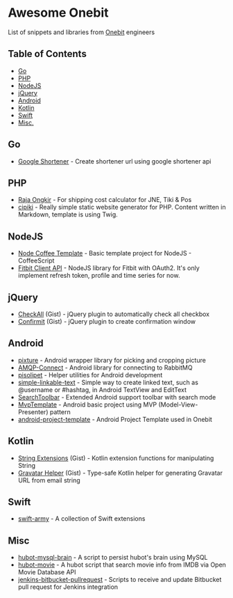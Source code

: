 # Awesome Onebit

List of snippets and libraries from [Onebit](http://onebitmedia.com) engineers


## Table of Contents

- [Go](#go)
- [PHP](#php)
- [NodeJS](#coffee-node)
- [jQuery](#jquery)
- [Android](#android)
- [Kotlin](#kotlin)
- [Swift](#swift)
- [Misc.](#misc)


## <a name="go"></a>Go

* [Google Shortener](https://github.com/ayan_sinha/googl-shortener) - Create shortener url using google shortener api


## <a name="php"></a>PHP

* [Raja Ongkir](https://github.com/omarxp/rajaongkir) - For shipping cost calculator for JNE, Tiki & Pos
* [cipiki](https://github.com/onebithq/cipiki) - Really simple static website generator for PHP. Content written in Markdown, template is using Twig.


## <a name="nodejs"></a>NodeJS
* [Node Coffee Template](https://github.com/onebithq/node-coffee-template) - Basic template project for NodeJS - CoffeeScript
* [Fitbit Client API](https://github.com/lagilaper/fitbit-client-api) - NodeJS library for Fitbit with OAuth2. It's only implement refresh token, profile and time series for now.


## <a name="jquery"></a>jQuery

- [CheckAll](https://gist.github.com/hiraq/4362478c5fcf9b2b65b8) (Gist) - jQuery plugin to automatically check all checkbox
- [Confirmit](https://gist.github.com/hiraq/733c543dbab7e46ec81d) (Gist) - jQuery plugin to create confirmation window


## <a name="android"></a>Android

* [pixture](https://github.com/onebithq/pixture) - Android wrapper library for picking and cropping picture
* [AMQP-Connect](https://github.com/rakawestu/amqp-connect) - Android library for connecting to RabbitMQ
* [pisolipet](https://github.com/onebithq/pisolipet) - Helper utilities for Android development
* [simple-linkable-text](https://github.com/apradanas/simple-linkable-text) -  Simple way to create linked text, such as @username or #hashtag, in Android TextView and EditText
* [SearchToolbar](https://github.com/rakawestu/SearchToolbar) - Extended Android support toolbar with search mode
* [MvpTemplate](https://github.com/onebithq/MvpTemplate) - Android basic project using MVP (Model-View-Presenter) pattern
* [android-project-template](https://github.com/onebithq/android-project-template) - Android Project Template used in Onebit


## <a name="kotlin"></a>Kotlin

* [String Extensions](https://gist.github.com/akhyrul/e97709611af4331ef429#file-stringhelpers-kt) (Gist) - Kotlin extension functions for manipulating String
* [Gravatar Helper](https://gist.github.com/akhyrul/e97709611af4331ef429#file-gravatarhelpers-kt) (Gist) - Type-safe Kotlin helper for generating Gravatar URL from email string


## <a name="swift"></a>Swift

* [swift-army](https://github.com/apradanas/swift-army) -  A collection of Swift extensions


## <a name="misc"></a>Misc

* [hubot-mysql-brain](https://github.com/akhyrul/hubot-mysql-brain) - A script to persist hubot's brain using MySQL
* [hubot-movie](https://github.com/akhyrul/hubot-movie) - A hubot script that search movie info from IMDB via Open Movie Database API
* [jenkins-bitbucket-pullrequest](https://github.com/onebithq/jenkins-bitbucket-pullrequest) - Scripts to receive and update Bitbucket pull request for Jenkins integration